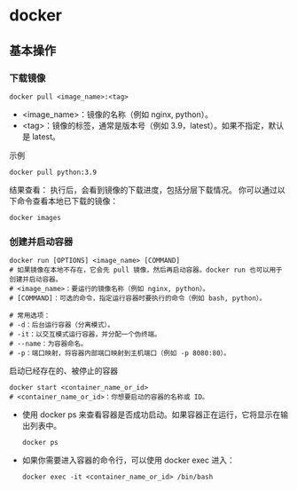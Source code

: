 # docker

## 基本操作

### 下载镜像
```shell
docker pull <image_name>:<tag>
```
- \<image_name\>：镜像的名称（例如 nginx, python）。
- \<tag\>：镜像的标签，通常是版本号（例如 3.9，latest）。如果不指定，默认是 latest。

示例
```shell
docker pull python:3.9
```
结果查看：
执行后，会看到镜像的下载进度，包括分层下载情况。
你可以通过以下命令查看本地已下载的镜像：
```shell
docker images
```

### 创建并启动容器
```shell
docker run [OPTIONS] <image_name> [COMMAND]
# 如果镜像在本地不存在，它会先 pull 镜像，然后再启动容器。docker run 也可以用于创建并启动容器。
# <image_name>：要运行的镜像名称（例如 nginx, python）。
# [COMMAND]：可选的命令，指定运行容器时要执行的命令（例如 bash, python）。

# 常用选项：
# -d：后台运行容器（分离模式）。
# -it：以交互模式运行容器，并分配一个伪终端。
# --name：为容器命名。
# -p：端口映射，将容器内部端口映射到主机端口（例如 -p 8080:80）。

```

启动已经存在的、被停止的容器
```shell
docker start <container_name_or_id>
# <container_name_or_id>：你想要启动的容器的名称或 ID。
```
- 使用 docker ps 来查看容器是否成功启动。如果容器正在运行，它将显示在输出列表中。
    ```shell
    docker ps
    ```
- 如果你需要进入容器的命令行，可以使用 docker exec 进入：
    ```shell
    docker exec -it <container_name_or_id> /bin/bash
    ```